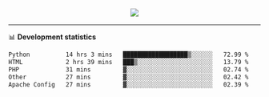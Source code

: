 <h3 align="center">
  <a href="https://github.com/hwalker928">
      <img src="https://github-profile-trophy.vercel.app/?username=hwalker928&no-bg=true&no-frame=true">
  </a>
</h3>


<hr>

📊 **Development statistics**

<!--START_SECTION:waka-->

```txt
Python          14 hrs 3 mins   ██████████████████▒░░░░░░   72.99 %
HTML            2 hrs 39 mins   ███▒░░░░░░░░░░░░░░░░░░░░░   13.79 %
PHP             31 mins         ▓░░░░░░░░░░░░░░░░░░░░░░░░   02.74 %
Other           27 mins         ▓░░░░░░░░░░░░░░░░░░░░░░░░   02.42 %
Apache Config   27 mins         ▓░░░░░░░░░░░░░░░░░░░░░░░░   02.39 %
```

<!--END_SECTION:waka-->
